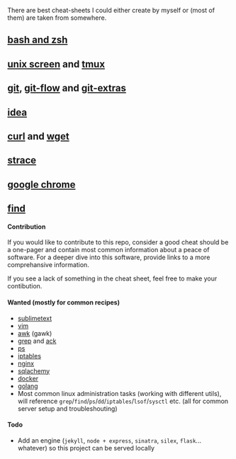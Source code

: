 There are best cheat-sheets I could either create by myself or (most of them) are taken from somewhere.

## [bash and zsh](src/bash-zsh.md)
## [unix screen](src/screen.md) and [tmux](src/tmux.md)
## [git](src/git.md), [git-flow](src/git-flow.md) and [git-extras](src/git-extras.md)
## [idea](src/idea.md)
## [curl](src/curl.md) and [wget](src/wget.md)
## [strace](src/strace.md)
## [google chrome](src/google-chrome.md)
## [find](src/find.md)

#### Contribution

If you would like to contribute to this repo, consider a good cheat should be a one-pager and contain most common information about a peace of software.
For a deeper dive into this software, provide links to a more comprehansive information.

If you see a lack of something in the cheat sheet, feel free to make your contibution.

#### Wanted (mostly for common recipes)

* [sublimetext](https://www.sublimetext.com/)
* [vim](http://www.vim.org/)
* [awk](http://www.gnu.org/software/gawk/manual/gawk.html) (gawk)
* [grep](https://www.gnu.org/software/grep/) and [ack](http://beyondgrep.com/)
* [ps](https://en.wikipedia.org/wiki/Ps_(Unix))
* [iptables](http://linux.die.net/man/8/iptables)
* [nginx](http://nginx.org/)
* [sqlachemy](http://www.sqlalchemy.org/)
* [docker](https://www.docker.com/)
* [golang](https://golang.org/)
* Most common linux administration tasks (working with different utils), will reference `grep`/`find`/`ps`/`dd`/`iptables`/`lsof`/`sysctl` etc. (all for common server setup and troubleshouting)

#### Todo

* Add an engine (`jekyll`, `node + express`, `sinatra`, `silex`, `flask`... whatever) so this project can be served locally
